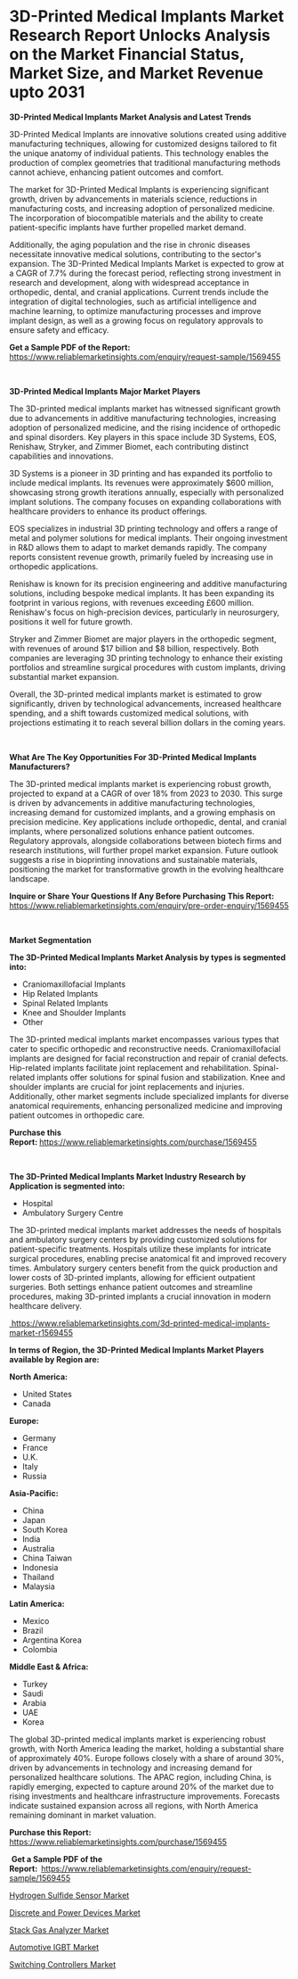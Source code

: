 <p><h1>3D-Printed Medical Implants Market Research Report Unlocks Analysis on the Market Financial Status, Market Size, and Market Revenue upto 2031</h1></p><p><strong>3D-Printed Medical Implants Market Analysis and Latest Trends</strong></p>
<p><p>3D-Printed Medical Implants are innovative solutions created using additive manufacturing techniques, allowing for customized designs tailored to fit the unique anatomy of individual patients. This technology enables the production of complex geometries that traditional manufacturing methods cannot achieve, enhancing patient outcomes and comfort. </p><p>The market for 3D-Printed Medical Implants is experiencing significant growth, driven by advancements in materials science, reductions in manufacturing costs, and increasing adoption of personalized medicine. The incorporation of biocompatible materials and the ability to create patient-specific implants have further propelled market demand. </p><p>Additionally, the aging population and the rise in chronic diseases necessitate innovative medical solutions, contributing to the sector's expansion. The 3D-Printed Medical Implants Market is expected to grow at a CAGR of 7.7% during the forecast period, reflecting strong investment in research and development, along with widespread acceptance in orthopedic, dental, and cranial applications. Current trends include the integration of digital technologies, such as artificial intelligence and machine learning, to optimize manufacturing processes and improve implant design, as well as a growing focus on regulatory approvals to ensure safety and efficacy.</p></p>
<p><strong>Get a Sample PDF of the Report:&nbsp;</strong> <a href="https://www.reliablemarketinsights.com/enquiry/request-sample/1569455?utm_campaign=1740&utm_medium=2&utm_source=Github&utm_content=ia&utm_term=14102024&utm_id=3d-printed-medical-implants">https://www.reliablemarketinsights.com/enquiry/request-sample/1569455</a></p>
<p>&nbsp;</p>
<p><strong>3D-Printed Medical Implants Major Market Players</strong></p>
<p><p>The 3D-printed medical implants market has witnessed significant growth due to advancements in additive manufacturing technologies, increasing adoption of personalized medicine, and the rising incidence of orthopedic and spinal disorders. Key players in this space include 3D Systems, EOS, Renishaw, Stryker, and Zimmer Biomet, each contributing distinct capabilities and innovations.</p><p>3D Systems is a pioneer in 3D printing and has expanded its portfolio to include medical implants. Its revenues were approximately $600 million, showcasing strong growth iterations annually, especially with personalized implant solutions. The company focuses on expanding collaborations with healthcare providers to enhance its product offerings.</p><p>EOS specializes in industrial 3D printing technology and offers a range of metal and polymer solutions for medical implants. Their ongoing investment in R&D allows them to adapt to market demands rapidly. The company reports consistent revenue growth, primarily fueled by increasing use in orthopedic applications.</p><p>Renishaw is known for its precision engineering and additive manufacturing solutions, including bespoke medical implants. It has been expanding its footprint in various regions, with revenues exceeding £600 million. Renishaw's focus on high-precision devices, particularly in neurosurgery, positions it well for future growth.</p><p>Stryker and Zimmer Biomet are major players in the orthopedic segment, with revenues of around $17 billion and $8 billion, respectively. Both companies are leveraging 3D printing technology to enhance their existing portfolios and streamline surgical procedures with custom implants, driving substantial market expansion.</p><p>Overall, the 3D-printed medical implants market is estimated to grow significantly, driven by technological advancements, increased healthcare spending, and a shift towards customized medical solutions, with projections estimating it to reach several billion dollars in the coming years.</p></p>
<p>&nbsp;</p>
<p><strong>What Are The Key Opportunities For 3D-Printed Medical Implants Manufacturers?</strong></p>
<p><p>The 3D-printed medical implants market is experiencing robust growth, projected to expand at a CAGR of over 18% from 2023 to 2030. This surge is driven by advancements in additive manufacturing technologies, increasing demand for customized implants, and a growing emphasis on precision medicine. Key applications include orthopedic, dental, and cranial implants, where personalized solutions enhance patient outcomes. Regulatory approvals, alongside collaborations between biotech firms and research institutions, will further propel market expansion. Future outlook suggests a rise in bioprinting innovations and sustainable materials, positioning the market for transformative growth in the evolving healthcare landscape.</p></p>
<p><strong>Inquire or Share Your Questions If Any Before Purchasing This Report:</strong> <a href="https://www.reliablemarketinsights.com/enquiry/pre-order-enquiry/1569455?utm_campaign=1740&utm_medium=2&utm_source=Github&utm_content=ia&utm_term=14102024&utm_id=3d-printed-medical-implants">https://www.reliablemarketinsights.com/enquiry/pre-order-enquiry/1569455</a></p>
<p>&nbsp;</p>
<p><strong>Market Segmentation</strong></p>
<p><strong>The 3D-Printed Medical Implants Market Analysis by types is segmented into:</strong></p>
<p><ul><li>Craniomaxillofacial Implants</li><li>Hip Related Implants</li><li>Spinal Related Implants</li><li>Knee and Shoulder Implants</li><li>Other</li></ul></p>
<p><p>The 3D-printed medical implants market encompasses various types that cater to specific orthopedic and reconstructive needs. Craniomaxillofacial implants are designed for facial reconstruction and repair of cranial defects. Hip-related implants facilitate joint replacement and rehabilitation. Spinal-related implants offer solutions for spinal fusion and stabilization. Knee and shoulder implants are crucial for joint replacements and injuries. Additionally, other market segments include specialized implants for diverse anatomical requirements, enhancing personalized medicine and improving patient outcomes in orthopedic care.</p></p>
<p><strong>Purchase this Report:&nbsp;</strong><a href="https://www.reliablemarketinsights.com/purchase/1569455?utm_campaign=1740&utm_medium=2&utm_source=Github&utm_content=ia&utm_term=14102024&utm_id=3d-printed-medical-implants">https://www.reliablemarketinsights.com/purchase/1569455</a></p>
<p>&nbsp;</p>
<p><strong>The 3D-Printed Medical Implants Market Industry Research by Application is segmented into:</strong></p>
<p><ul><li>Hospital</li><li>Ambulatory Surgery Centre</li></ul></p>
<p><p>The 3D-printed medical implants market addresses the needs of hospitals and ambulatory surgery centers by providing customized solutions for patient-specific treatments. Hospitals utilize these implants for intricate surgical procedures, enabling precise anatomical fit and improved recovery times. Ambulatory surgery centers benefit from the quick production and lower costs of 3D-printed implants, allowing for efficient outpatient surgeries. Both settings enhance patient outcomes and streamline procedures, making 3D-printed implants a crucial innovation in modern healthcare delivery.</p></p>
<p><a href="https://www.reliablemarketinsights.com/3d-printed-medical-implants-market-r1569455?utm_campaign=1740&utm_medium=2&utm_source=Github&utm_content=ia&utm_term=14102024&utm_id=3d-printed-medical-implants">&nbsp;https://www.reliablemarketinsights.com/3d-printed-medical-implants-market-r1569455</a></p>
<p><strong>In terms of Region, the 3D-Printed Medical Implants Market Players available by Region are:</strong></p>
<p>
    <p> <strong> North America: </strong>
        <ul>
            <li>United States</li>
            <li>Canada</li>
        </ul>
        </p> 
    <p> <strong> Europe: </strong>
        <ul>
            <li>Germany</li>
            <li>France</li>
            <li>U.K.</li>
            <li>Italy</li>
            <li>Russia</li>
        </ul>
        </p> 
    <p> <strong> Asia-Pacific: </strong>
        <ul>
            <li>China</li>
            <li>Japan</li>
            <li>South Korea</li>
            <li>India</li>
            <li>Australia</li>
            <li>China Taiwan</li>
            <li>Indonesia</li>
            <li>Thailand</li>
            <li>Malaysia</li>
        </ul>
        </p> 
    <p> <strong> Latin America: </strong>
        <ul>
            <li>Mexico</li>
            <li>Brazil</li>
            <li>Argentina Korea</li>
            <li>Colombia</li>
        </ul>
        </p> 
    <p> <strong> Middle East & Africa: </strong>
        <ul>
            <li>Turkey</li>
            <li>Saudi</li>
            <li>Arabia</li>
            <li>UAE</li>
            <li>Korea</li>
        </ul>
    </p>
    </p>
<p><p>The global 3D-printed medical implants market is experiencing robust growth, with North America leading the market, holding a substantial share of approximately 40%. Europe follows closely with a share of around 30%, driven by advancements in technology and increasing demand for personalized healthcare solutions. The APAC region, including China, is rapidly emerging, expected to capture around 20% of the market due to rising investments and healthcare infrastructure improvements. Forecasts indicate sustained expansion across all regions, with North America remaining dominant in market valuation.</p></p>
<p><strong>Purchase this Report: </strong><a href="https://www.reliablemarketinsights.com/purchase/1569455?utm_campaign=1740&utm_medium=2&utm_source=Github&utm_content=ia&utm_term=14102024&utm_id=3d-printed-medical-implants">https://www.reliablemarketinsights.com/purchase/1569455</a></p>
<p>&nbsp;<strong>Get a Sample PDF of the Report:&nbsp;&nbsp;</strong><a href="https://www.reliablemarketinsights.com/enquiry/request-sample/1569455?utm_campaign=1740&utm_medium=2&utm_source=Github&utm_content=ia&utm_term=14102024&utm_id=3d-printed-medical-implants">https://www.reliablemarketinsights.com/enquiry/request-sample/1569455</a></p>
<p><strong></strong></p>
<p><p><a href="https://www.linkedin.com/pulse/unveiling-market-trends-global-hydrogen-sulfide-sensor-growth-8wowe?trk=public_post_embed_feed-article-content&utm_campaign=1740&utm_medium=2&utm_source=Github&utm_content=ia&utm_term=14102024&utm_id=3d-printed-medical-implants">Hydrogen Sulfide Sensor Market</a></p><p><a href="https://www.linkedin.com/pulse/competitive-intelligence-discrete-power-devices-market-key-xgtee?trk=public_post_embed_feed-article-content&utm_campaign=1740&utm_medium=2&utm_source=Github&utm_content=ia&utm_term=14102024&utm_id=3d-printed-medical-implants">Discrete and Power Devices Market</a></p><p><a href="https://www.linkedin.com/pulse/market-leaders-laggards-global-stack-gas-analyzer-trends-forecast-udtde?trk=public_post_embed_feed-article-content&utm_campaign=1740&utm_medium=2&utm_source=Github&utm_content=ia&utm_term=14102024&utm_id=3d-printed-medical-implants">Stack Gas Analyzer Market</a></p><p><a href="https://www.linkedin.com/pulse/influencing-factors-automotive-igbt-market-insights-growth-s0n0c?utm_campaign=1740&utm_medium=2&utm_source=Github&utm_content=ia&utm_term=14102024&utm_id=3d-printed-medical-implants">Automotive IGBT Market</a></p><p><a href="https://www.linkedin.com/pulse/switching-controllers-market-segmentation-in-depth-analysis-pkcye?utm_campaign=1740&utm_medium=2&utm_source=Github&utm_content=ia&utm_term=14102024&utm_id=3d-printed-medical-implants">Switching Controllers Market</a></p></p>